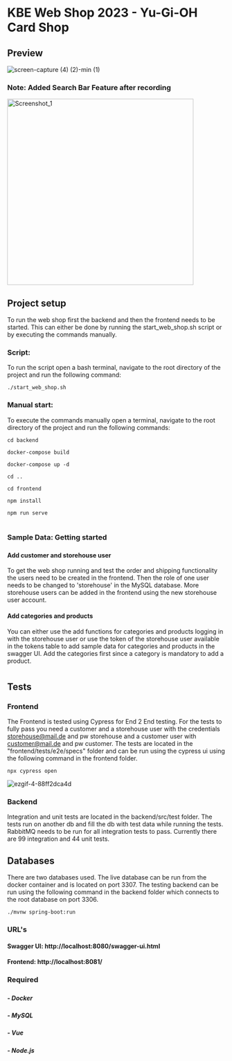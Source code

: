# KBE Web Shop 2023 - Yu-Gi-OH Card Shop

## Preview

![screen-capture (4) (2)-min (1)](https://github.com/alexrl97/KBE-Web-Shop-2023/assets/72817183/ea6b40a2-4e55-4135-a96b-9d75843045a6)

### Note: Added Search Bar Feature after recording
<img width="430" alt="Screenshot_1" src="https://github.com/alexrl97/KBE-Web-Shop-2023/assets/72817183/7c6aa5cf-a1ac-4ef5-b621-445fafca96e7">

## Project setup

To run the web shop first the backend and then the frontend needs to be started. 
This can either be done by running the start_web_shop.sh script 
or by executing the commands manually.

### Script:

To run the script open a bash terminal, navigate to the root directory of the project
and run the following command:

```
./start_web_shop.sh
```
###
### Manual start:

To execute the commands manually open a terminal, navigate to the root directory of the project 
and run the following commands:

```
cd backend
```
```
docker-compose build
```
```
docker-compose up -d
```
```
cd ..
```
```
cd frontend
```
```
npm install
```
```
npm run serve
```

#
### Sample Data: Getting started
###
#### Add customer and storehouse user
To get the web shop running and test the order and shipping functionality the users need to be created
in the frontend. Then the role of one user needs to be changed to 'storehouse' in the MySQL database. 
More storehouse users can be added in the frontend using the new storehouse user account.

#### Add categories and products
You can either use the add functions for categories and products logging in with the storehouse user or
use the token of the storehouse user available in the tokens table
to add sample data for categories and products in the swagger UI. 
Add the categories first since a category is mandatory to add a product.

#
## Tests
### Frontend
The Frontend is tested using Cypress for End 2 End testing. For the tests to fully pass you need a customer and a storehouse user with the credentials storehouse@mail.de and pw storehouse and a customer user with customer@mail.de and pw customer. The tests are located in the "frontend/tests/e2e/specs" folder and can be run using the cypress ui using the following command in the frontend folder. 
```
npx cypress open
```
![ezgif-4-88ff2dca4d](https://github.com/alexrl97/KBE-Web-Shop-2023/assets/72817183/96c46034-0ba1-4384-b979-13095772083e)
###
### Backend
Integration and unit tests are located in the backend/src/test folder. The tests run on another db and fill the db with test data while running the tests. RabbitMQ needs to be run for all integration tests to pass. Currently there are 99 integration and 44 unit tests.
###
## Databases
There are two databases used. The live database can be run from the docker container and is located on port 3307. The testing backend can be run using the following command in the backend folder which connects to the root database on port 3306. 
```
./mvnw spring-boot:run
```
### URL's
#### Swagger UI: http://localhost:8080/swagger-ui.html
#### Frontend: http://localhost:8081/
###
###
### Required
#####
##### - Docker
##### - MySQL
##### - Vue
##### - Node.js
